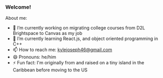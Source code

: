 ### Welcome!

About me: 

- 🔭 I’m currently working on migrating college courses from D2L Brightspace to Canvas as my job
- 🌱 I’m currently learning React.js, and object oriented programming in C++
- 📫 How to reach me: kylejoseph46@gmail.com
- 😄 Pronouns: he/him
- ⚡ Fun fact: I'm originally from and raised on a tiny island in the Caribbean before moving to the US
